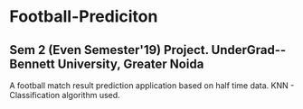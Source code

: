# Football-Prediciton
## Sem 2 (Even Semester'19) Project. UnderGrad-- Bennett University, Greater Noida
A football match result prediction application based on half time data.
KNN - Classification algorithm used.
